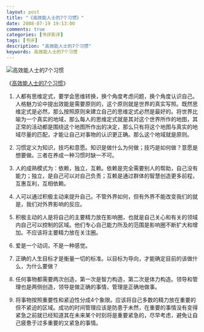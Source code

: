 ```yaml
---
layout: post
title: "《高效能人士的7个习惯》"
date: 2008-07-19 19:13:00
comments: true
categories: [书评影评]
tags: [书评]
description: "高效能人士的7个习惯"
keywords: 高效能人士的7个习惯
---
```


![高效能人士的7个习惯](http://img5.douban.com/mpic/s4510907.jpg)

《[高效能人士的7个习惯](http://book.douban.com/subject/5325618/)》

<!--more-->

1. 人都有思维定式，要学会思维转换，换个角度考虑问题，换个角度认识自己。人格魅力论中提出效能是需要原则的，这个原则就是世界的真实写照。既然思维定式是必然，那么按照原则来建立自己的思维定式必然是最好的。将世界比喻为一个真实的地域，那么每人的思维定式就是其对这个世界所作的地图，其正常的活动都是围绕这个地图所作出的决定，那么只有将这个地图与真实的地域尽量的匹配，才能让自己对事物的认识更正确。那么这个地域就是原则。

2. 习惯定义为知识，技巧和意愿。知识是做什么为何做；技巧是如何做？意愿是想要做。三者在养成一种习惯时缺一不可。

3. 人的成熟模式为：依赖，独立，互赖。依赖是完全需要别人的帮助，自己没有能力；独立，是自己可以对自己负责；互赖是通过群体的智慧创造更多前程，互惠互利，互相依赖。

4. 人可以通过积极主动来提升自己。不管外界如何，但有外界不能改变我们的就是，我们对外界影响的反应。

5. 积极主动的人是将自己的主要精力放在影响圈，也就是自己关心和有关的领域内自己可以控制的区域。他们专心自己能力所及的范围是影响圈不断扩大和增加。不应该将主要精力放在关注圈。

6. 爱是一个动词，不是一种感觉。

7. 正确的人生目标才是衡量一切的标准。以目标为导向，才能确定目前的该做什么，为什么要做？

8. 任何事物都需要两次创造，第一次是智力构造，第二次是体力构造。领导和管理也是两侧创造，领导是做正确的事情，管理是正确地做事。

9. 将事物按照重要性和紧迫性分成4个象限。应该将自己多数的精力放在重要的但不紧迫的区域。成功的时间管理应该是防患于未然，在重要的事情没有变得紧急之前就已经知道其在未来某个时刻将是重要紧急的，尽早考虑，避免让自己疲惫于过多重要的又紧急的事情。
